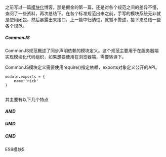 之前写过一篇[模块化](https://juejin.cn/post/7025617255396311077)博客，那是掘金的第一篇，还是对各个规范之间的差异不懂，查阅了一些资料，再次总结下。在各个标准规范出来之前，手写的模块系统无非就是使用闭包，然后暴露出来接口，上一篇中归纳过，就暂不赘述，接下来总结一些各个规范。

##### CommonJS

CommonJS规范概述了同步声明依赖的模块定义。这个规范主要用于在服务器端实现模块化代码组织，如果想要使用在浏览器端，需要转译下。

CommonJS模块定义需要使用require()指定依赖，exports对象定义公开的API。

```
module.exports = {
    name:'nick'
}


```

其主要有以下几个特点

##### AMD



##### UMD



##### CMD



ES6模块5